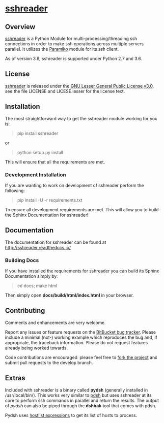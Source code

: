 # [sshreader][]

## Overview

[sshreader][] is a Python Module for multi-processing/threading ssh connections in order to make ssh operations
across multiple servers parallel.  It utilizes the [Paramiko](http://www.paramiko.org/) module for its ssh client.

As of version 3.6, sshreader is supported under Python 2.7 and 3.6.

## License

[sshreader][] is released under the [GNU Lesser General Public License v3.0][],
see the file LICENSE and LICESE.lesser for the license text.

## Installation

The most straightforward way to get the sshreader module working for you is:

> pip install sshreader

or

> python setup.py install

This will ensure that all the requirements are met.

### Development Installation

If you are wanting to work on development of sshreader perform the following:

> pip install -U -r requirements.txt

To ensure all development requirements are met. This will allow you to build the Sphinx Documentation for sshreader!

## Documentation

The documentation for sshreader can be found at http://sshreader.readthedocs.io/

### Building Docs

If you have installed the requirements for sshreader you can build its Sphinx Documentation simply by:

> cd docs;
> make html

Then simply open **docs/build/html/index.html** in your browser.

## Contributing

Comments and enhancements are very welcome.

Report any issues or feature requests on the [BitBucket bug
tracker](https://bitbucket.org/isaiah1112/sshreader/issues?status=new&status=open). Please include a minimal
(not-) working example which reproduces the bug and, if appropriate, the
 traceback information.  Please do not request features already being worked
towards.

Code contributions are encouraged: please feel free to [fork the
project](https://bitbucket.org/isaiah1112/sshreader) and submit pull requests to the develop branch.

## Extras

Included with sshreader is a binary called **pydsh** (generally installed in /usr/local/bin/).  This works very similar to
[pdsh](https://computing.llnl.gov/linux/pdsh.html) but uses sshreader at its core to perform ssh commands in parallel
and return the results.  The output of *pydsh* can also be piped through the **dshbak** tool that comes with pdsh.

Pydsh uses [hostlist expressions](https://www.nsc.liu.se/~kent/python-hostlist/) to get its list of hosts
to process.


[GNU Lesser General Public License v3.0]: http://choosealicense.com/licenses/lgpl-3.0/ "LGPL v3"

[sshreader]: https://bitbucket.org/isaiah1112/sshreader "sshreader Module"
